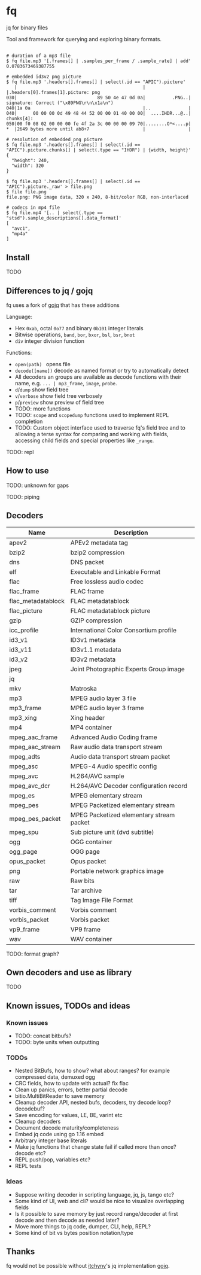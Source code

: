 # fq

jq for binary files

Tool and framework for querying and exploring binary formats.

##

``` (exec)
# duration of a mp3 file
$ fq file.mp3 '[.frames[] | .samples_per_frame / .sample_rate] | add'
0.0783673469387755
 
# embedded id3v2 png picture
$ fq file.mp3 '.headers[].frames[] | select(.id == "APIC").picture'
   |                                               |                |.headers[0].frames[1].picture: png
030|                              89 50 4e 47 0d 0a|          .PNG..|  signature: Correct ("\x89PNG\r\n\x1a\n")
040|1a 0a                                          |..              |
040|      00 00 00 0d 49 48 44 52 00 00 01 40 00 00|  ....IHDR...@..|  chunks[4]:
050|00 f0 08 02 00 00 00 fe 4f 2a 3c 00 00 00 09 70|........O*<....p|
*  |2649 bytes more until ab8+7                    |                |
 
# resolution of embedded png picture
$ fq file.mp3 '.headers[].frames[] | select(.id == "APIC").picture.chunks[] | select(.type == "IHDR") | {width, height}'
{
  "height": 240,
  "width": 320
}
 
$ fq file.mp3 '.headers[].frames[] | select(.id == "APIC").picture._raw' > file.png
$ file file.png
file.png: PNG image data, 320 x 240, 8-bit/color RGB, non-interlaced
 
# codecs in mp4 file
$ fq file.mp4 '[.. | select(.type == "stsd").sample_descriptions[].data_format]'
[
  "avc1",
  "mp4a"
]
```

## Install

TODO

## Differences to jq / gojq

fq uses a fork of [gojq](https://github.com/itchyny/gojq) that has these additions

Language:

- Hex `0xab`, octal `0o77` and binary `0b101` integer literals
- Bitwise operations, `band`, `bor`, `bxor`, `bsl`, `bsr`, `bnot`
- `div` integer division function

Functions:

- `open(path) ` opens file
- `decode([name])` decode as named format or try to automatically detect
- All decoders an groups are available as decode functions with their name, e.g. `... | mp3_frame`, `image`, `probe`.
- `d`/`dump` show field tree
- `v`/`verbose` show field tree verbosely
- `p`/`preview` show preview of field tree
- TODO: more functions
- TODO: `scope` and `scopedump` functions used to implement REPL completion
- TODO: Custom object interface used to traverse fq's field tree and to allowing a terse
syntax for comparing and working with fields, accessing child fields and special properties like `_range`.

TODO: repl

## How to use

TODO: unknown for gaps

TODO: piping

## Decoders

[./decoders_markdown]: sh-start

|Name|Description|
|-|-|
|apev2|APEv2 metadata tag|
|bzip2|bzip2 compression|
|dns|DNS packet|
|elf|Executable and Linkable Format|
|flac|Free lossless audio codec|
|flac_frame|FLAC frame|
|flac_metadatablock|FLAC metadatablock|
|flac_picture|FLAC metadatablock picture|
|gzip|GZIP compression|
|icc_profile|International Color Consortium profile|
|id3_v1|ID3v1 metadata|
|id3_v11|ID3v1.1 metadata|
|id3_v2|ID3v2 metadata|
|jpeg|Joint Photographic Experts Group image|
|jq||
|mkv|Matroska|
|mp3|MPEG audio layer 3 file|
|mp3_frame|MPEG audio layer 3 frame|
|mp3_xing|Xing header|
|mp4|MP4 container|
|mpeg_aac_frame|Advanced Audio Coding frame|
|mpeg_aac_stream|Raw audio data transport stream|
|mpeg_adts|Audio data transport stream packet|
|mpeg_asc|MPEG-4 Audio specific config|
|mpeg_avc|H.264/AVC sample|
|mpeg_avc_dcr|H.264/AVC Decoder configuration record|
|mpeg_es|MPEG elementary stream|
|mpeg_pes|MPEG Packetized elementary stream|
|mpeg_pes_packet|MPEG Packetized elementary stream packet|
|mpeg_spu|Sub picture unit (dvd subtitle)|
|ogg|OGG container|
|ogg_page|OGG page|
|opus_packet|Opus packet|
|png|Portable network graphics image|
|raw|Raw bits|
|tar|Tar archive|
|tiff|Tag Image File Format|
|vorbis_comment|Vorbis comment|
|vorbis_packet|Vorbis packet|
|vp9_frame|VP9 frame|
|wav|WAV container|

[#]: sh-end

TODO: format graph?

## Own decoders and use as library

TODO

## Known issues, TODOs and ideas

### Known issues

- TODO: concat bitbufs?
- TODO: byte units when outputting

### TODOs

- Nested BitBufs, how to show? what about ranges? for example compressed data, demuxed ogg
- CRC fields, how to update with actual? fix flac
- Clean up panics, errors, better partial decode
- bitio.MultiBitReader to save memory
- Cleanup decoder API, nested bufs, decoders, try decode loop? decodebuf?
- Save encoding for values, LE, BE, varint etc
- Cleanup decoders
- Document decode maturity/completeness
- Embed jq code using go 1.16 embed
- Arbitrary integer base literals
- Make jq functions that change state fail if called more than once? decode etc?
- REPL push/pop, variables etc?
- REPL tests

### Ideas

- Suppose writing decoder in scripting language, jq, js, tango etc?
- Some kind of UI, web and cli? would be nice to visualize overlapping fields
- Is it possible to save memory by just record range/decoder at first decode and
then decode as needed later?
- Move more things to jq code, dumper, CLI, help, REPL?
- Some kind of bit vs bytes position notation/type

## Thanks

fq would not be possible without [itchyny](https://github.com/itchyny)'s
jq implementation [gojq](https://github.com/itchyny/gojq).

